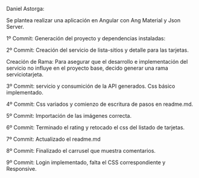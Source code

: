 Daniel Astorga:

Se plantea realizar una aplicación en Angular con Ang Material y Json Server.

1º Commit: Generación del proyecto y dependencias instaladas:

2º Commit: Creación del servicio de lista-sitios y detalle para las tarjetas.

Creación de Rama: Para asegurar que el desarrollo e implementación del servicio no influye en el proyecto base, decido generar una rama serviciotarjeta.

3º Commit: servicio y consumición de la API generados. Css básico implementado.

4º Commit: Css variados y comienzo de escritura de pasos en readme.md.

5º Commit: Importación de las imágenes correcta.

6º Commit: Terminado el rating y retocado el css del listado de tarjetas.

7º Commit: Actualizado el readme.md

8º Commit: Finalizado el carrusel que muestra comentarios.

9º Commit: Login implementado, falta el CSS correspondiente y Responsive.